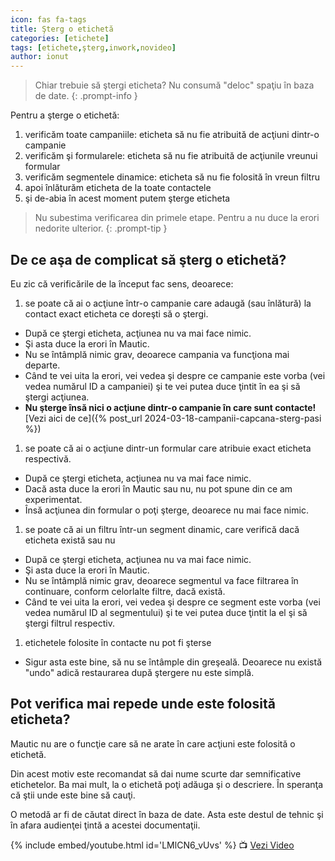 ```yaml
---
icon: fas fa-tags
title: Şterg o etichetă
categories: [etichete]
tags: [etichete,şterg,inwork,novideo]
author: ionut
---
```


> Chiar trebuie să ştergi eticheta? Nu consumă "deloc" spaţiu în baza de date.
{: .prompt-info }

Pentru a şterge o etichetă:
1. verificăm toate campaniile: eticheta să nu fie atribuită de acţiuni dintr-o campanie
1. verificăm şi formularele: eticheta să nu fie atribuită de acţiunile vreunui formular
1. verificăm segmentele dinamice: eticheta să nu fie folosită în vreun filtru
1. apoi înlăturăm eticheta de la toate contactele
1. şi de-abia în acest moment putem şterge eticheta

> Nu subestima verificarea din primele etape. Pentru a nu duce la erori nedorite ulterior.
{: .prompt-tip }

## De ce aşa de complicat să şterg o etichetă?
Eu zic că verificările de la început fac sens, deoarece:
1. se poate că ai o acţiune într-o campanie care adaugă (sau înlătură) la contact exact eticheta ce doreşti să o ştergi.
  * După ce ştergi eticheta, acţiunea nu va mai face nimic.
  * Şi asta duce la erori în Mautic.
  * Nu se întâmplă nimic grav, deoarece campania va funcţiona mai departe.
  * Când te vei uita la erori, vei vedea şi despre ce campanie este vorba (vei vedea numărul ID a campaniei) şi te vei putea duce ţintit în ea şi să ştergi acţiunea.
  * **Nu şterge însă nici o acţiune dintr-o campanie în care sunt contacte!** [Vezi aici de ce]({% post_url 2024-03-18-campanii-capcana-sterg-pasi %})
1. se poate că ai o acţiune dintr-un formular care atribuie exact eticheta respectivă.
  * După ce ştergi eticheta, acţiunea nu va mai face nimic.
  * Dacă asta duce la erori în Mautic sau nu, nu pot spune din ce am experimentat.
  * Însă acţiunea din formular o poţi şterge, deoarece nu mai face nimic.
1. se poate că ai un filtru într-un segment dinamic, care verifică dacă eticheta există sau nu
  * După ce ştergi eticheta, acţiunea nu va mai face nimic.
  * Şi asta duce la erori în Mautic.
  * Nu se întâmplă nimic grav, deoarece segmentul va face filtrarea în continuare, conform celorlalte filtre, dacă există.
  * Când te vei uita la erori, vei vedea şi despre ce segment este vorba (vei vedea numărul ID al segmentului) şi te vei putea duce ţintit la el şi să ştergi filtrul respectiv.
1. etichetele folosite în contacte nu pot fi şterse
  * Sigur asta este bine, să nu se întâmple din greşeală. Deoarece nu există "undo" adică restaurarea după ştergere nu este simplă.

## Pot verifica mai repede unde este folosită eticheta?
Mautic nu are o funcţie care să ne arate în care acţiuni este folosită o etichetă.

Din acest motiv este recomandat să dai nume scurte dar semnificative etichetelor. Ba mai mult, la o etichetă poţi adăuga şi o descriere. În speranţa că ştii unde este bine să cauţi.

O metodă ar fi de căutat direct în baza de date. Asta este destul de tehnic şi în afara audienţei ţintă a acestei documentaţii.

[//]: # (Comming soon video)

{% include embed/youtube.html id='LMlCN6_vUvs' %}
📺 [Vezi Video](https://www.youtube.com/watch?v=LMlCN6_vUvs)
